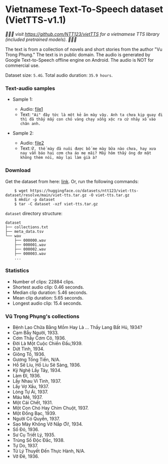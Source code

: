 # Vietnamese Text-To-Speech dataset (VietTTS-v1.1)
*🔔🔔🔔 visit https://github.com/NTT123/vietTTS for a vietnamese TTS library (included pretrained models). 🔔🔔🔔*

The text is from a collection of novels and short stories from the author "Vu Trong Phung." The text is in public domain.
The audio is generated by Google Text-to-Speech offline engine on Android. The audio is NOT for commercial use.

Dataset size: `5.4G`.
Total audio duration: `35.9 hours`.

### Text-audio samples

 - Sample 1: 
     + Audio: [file1](./000000.wav)
     + Text: `"Ai" đây tức là một kẻ ăn mày vậy. Anh ta chưa kịp quay đi thì đã thấy mấy con chó vàng chạy xồng xộc ra cứ nhảy xổ vào chân anh.`

 - Sample 2:
     + Audio: [file2](./022878.wav)
     + Text: `Ừ, thế mày đã nuôi được bố mẹ mày bữa nào chưa, hay xưa nay vẫn báo hại cơm cha áo mẹ mãi? Mấy hôm thấy ông đơ mặt không thèm nói, mày lại làm già à?`


### Download
Get the dataset from here: [link](https://huggingface.co/datasets/ntt123/viet-tts-dataset/blob/main/viet-tts.tar.gz).
 Or, run the following commands: 

```
    $ wget https://huggingface.co/datasets/ntt123/viet-tts-dataset/resolve/main/viet-tts.tar.gz -O viet-tts.tar.gz 
    $ mkdir -p dataset
    $ tar -C dataset -xzf viet-tts.tar.gz
```

`dataset` directory structure:

```
dataset
├── collections.txt
├── meta_data.tsv
└── wav
    ├── 000000.wav
    ├── 000001.wav
    ├── 000002.wav
    ├── 000003.wav
    ...
```

### Statistics

 - Number of clips: 22884 clips.
 - Shortest audio clip: 0.46 seconds.
 - Median clip duration: 5.46 seconds.
 - Mean clip duration: 5.65 seconds.
 - Longest audio clip: 15.4 seconds.

### Vũ Trọng Phụng's collections

- Bệnh Lao Chữa Bằng Mồm Hay Là ... Thầy Lang Bất Hủ, 1934?
- Cạm Bẫy Người, 1933.
- Cơm Thầy Cơm Cô, 1936.
- Đời Là Một Cuộc Chiến Đấu,1939.
- Dứt Tình, 1934.
- Giông Tố, 1936.
- Gương Tống Tiền, N/A.
- Hồ Sê Líu, Hồ Líu Sê Sàng, 1936.
- Kỹ Nghệ Lấy Tây, 1934.
- Làm Đĩ, 1936.
- Lấy Nhau Vì Tình, 1937.
- Lấy Vợ Xấu, 1937.
- Lòng Tự Ái, 1937.
- Máu Mê, 1937.
- Một Cái Chết, 1931.
- Một Con Chó Hay Chim Chuột, 1937.
- Một Đồng Bạc, 1939.
- Người Có Quyền, 1937.
- Sao Mày Không Vỡ Nắp Ơi!, 1934.
- Số Đỏ, 1936.
- Sư Cụ Triết Lý, 1935.
- Trúng Số Độc Đắc, 1938.
- Tự Do, 1937.
- Từ Lý Thuyết Đến Thực Hành, N/A.
- Vỡ Đê, 1936.
